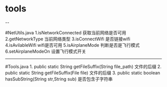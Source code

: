 # tools

--

#NetUtils.java
    1.isNetworkConnected 获取当前网络是否可用  
    2.getNetworkType 当前网络类型
    3.isConnectWifi 是否链接wifi
    4.isAvilableWifi wifi是否可用
    5.isAirplaneMode 判断是否是飞行模式
    6.setAirplaneModeOn 设置飞行模式开关
    

---

#Tools.java
    1. public static String getFileSuffix(String file_path) 文件的后缀 
    2. public static String getFileSuffix(File file) 文件的后缀
    3. public static boolean hasSubString(String str,String sub) 是否包含子字符串
